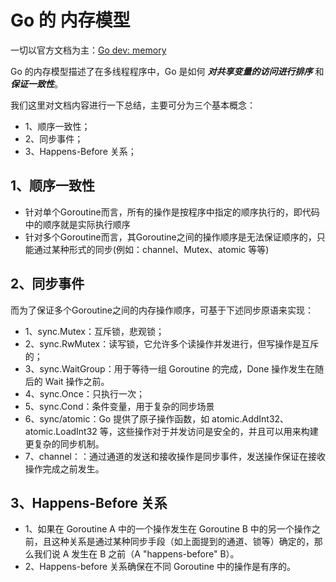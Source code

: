 # Go 的 内存模型

一切以官方文档为主：[Go dev: memory](https://go.dev/ref/mem)

Go 的内存模型描述了在多线程程序中，Go 是如何 ***对共享变量的访问进行排序*** 和 ***保证一致性***。

我们这里对文档内容进行一下总结，主要可分为三个基本概念：
* 1、顺序一致性；
* 2、同步事件；
* 3、Happens-Before 关系；

## 1、顺序一致性
* 针对单个Goroutine而言，所有的操作是按程序中指定的顺序执行的，即代码中的顺序就是实际执行顺序
* 针对多个Goroutine而言，其Goroutine之间的操作顺序是无法保证顺序的，只能通过某种形式的同步(例如：channel、Mutex、atomic 等等)

## 2、同步事件

而为了保证多个Goroutine之间的内存操作顺序，可基于下述同步原语来实现：

* 1、sync.Mutex：互斥锁，悲观锁；
* 2、sync.RwMutex：读写锁，它允许多个读操作并发进行，但写操作是互斥的；
* 3、sync.WaitGroup：用于等待一组 Goroutine 的完成，Done 操作发生在随后的 Wait 操作之前。
* 4、sync.Once：只执行一次；
* 5、sync.Cond：条件变量，用于复杂的同步场景
* 6、sync/atomic：Go 提供了原子操作函数，如 atomic.AddInt32、atomic.LoadInt32 等，这些操作对于并发访问是安全的，并且可以用来构建更复杂的同步机制。
* 7、channel：：通过通道的发送和接收操作是同步事件，发送操作保证在接收操作完成之前发生。

## 3、Happens-Before 关系
* 1、如果在 Goroutine A 中的一个操作发生在 Goroutine B 中的另一个操作之前，且这种关系是通过某种同步手段（如上面提到的通道、锁等）确定的，那么我们说 A 发生在 B 之前（A "happens-before" B）。
* 2、Happens-before 关系确保在不同 Goroutine 中的操作是有序的。